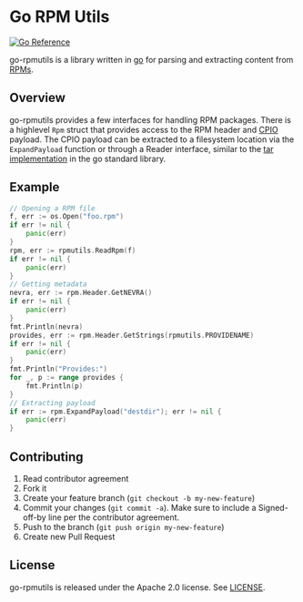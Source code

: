 # Go RPM Utils

[![Go Reference](https://pkg.go.dev/badge/github.com/dexterlb/go-rpmutils.svg)](https://pkg.go.dev/github.com/dexterlb/go-rpmutils)

go-rpmutils is a library written in [go](http://golang.org) for parsing and extracting content from [RPMs](http://www.rpm.org).

## Overview

go-rpmutils provides a few interfaces for handling RPM packages. There is a highlevel `Rpm` struct that provides access to the RPM header and [CPIO](https://en.wikipedia.org/wiki/Cpio) payload. The CPIO payload can be extracted to a filesystem location via the `ExpandPayload` function or through a Reader interface, similar to the [tar implementation](https://golang.org/pkg/archive/tar/) in the go standard library.

## Example

```go
// Opening a RPM file
f, err := os.Open("foo.rpm")
if err != nil {
    panic(err)
}
rpm, err := rpmutils.ReadRpm(f)
if err != nil {
    panic(err)
}
// Getting metadata
nevra, err := rpm.Header.GetNEVRA()
if err != nil {
    panic(err)
}
fmt.Println(nevra)
provides, err := rpm.Header.GetStrings(rpmutils.PROVIDENAME)
if err != nil {
    panic(err)
}
fmt.Println("Provides:")
for _, p := range provides {
    fmt.Println(p)
}
// Extracting payload
if err := rpm.ExpandPayload("destdir"); err != nil {
    panic(err)
}
```

## Contributing

1. Read contributor agreement
2. Fork it
3. Create your feature branch (`git checkout -b my-new-feature`)
4. Commit your changes (`git commit -a`). Make sure to include a Signed-off-by line per the contributor agreement.
5. Push to the branch (`git push origin my-new-feature`)
6. Create new Pull Request

## License

go-rpmutils is released under the Apache 2.0 license. See [LICENSE](https://github.com/dexterlb/go-rpmutils/blob/master/LICENSE).
